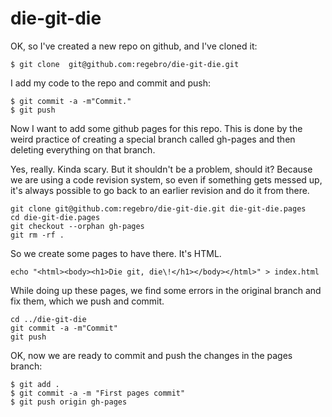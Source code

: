 die-git-die
===========

OK, so I've created a new repo on github, and I've cloned it:

    $ git clone  git@github.com:regebro/die-git-die.git

I add my code to the repo and commit and push:

    $ git commit -a -m"Commit."
    $ git push

Now I want to add some github pages for this repo. This
is done by the weird practice of creating a special branch
called gh-pages and then deleting everything on that branch.

Yes, really. Kinda scary. But it shouldn't be a problem,
should it? Because we are using a code revision system,
so even if something gets messed up, it's always possible
to go back to an earlier revision and do it from there.

    git clone git@github.com:regebro/die-git-die.git die-git-die.pages
    cd die-git-die.pages
    git checkout --orphan gh-pages
    git rm -rf .

So we create some pages to have there. It's HTML.

    echo "<html><body><h1>Die git, die\!</h1></body></html>" > index.html

While doing up these pages, we find some errors in the original branch 
and fix them, which we push and commit.

    cd ../die-git-die
    git commit -a -m"Commit"
    git push 

OK, now we are ready to commit and push the changes in the pages branch:

    $ git add .
    $ git commit -a -m "First pages commit"
    $ git push origin gh-pages

